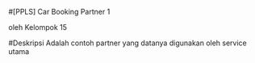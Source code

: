 #[PPLS] Car Booking Partner 1

oleh Kelompok 15

#Deskripsi
Adalah contoh partner yang datanya digunakan oleh service utama
